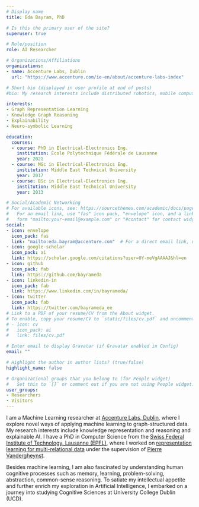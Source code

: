 ```yaml
---
# Display name
title: Eda Bayram, PhD

# Is this the primary user of the site?
superuser: true

# Role/position
role: AI Researcher

# Organizations/Affiliations
organizations:
- name: Accenture Labs, Dublin
  url: "https://www.accenture.com/ie-en/about/accenture-labs-index"

# Short bio (displayed in user profile at end of posts)
#bio: My research interests include distributed robotics, mobile computing and programmable matter.

interests:
- Graph Representation Learning
- Knowledge Graph Reasoning
- Explainability
- Neuro-symbolic Learning

education:
  courses:
  - course: PhD in Electrical-Electronics Eng.
    institution: École Polytechnique Fédérale de Lausanne
    year: 2021
  - course: MSc in Electrical-Electronics Eng.
    institution: Middle East Technical University
    year: 2017
  - course: BSc in Electrical-Electronics Eng.
    institution: Middle East Technical University
    year: 2013

# Social/Academic Networking
# For available icons, see: https://sourcethemes.com/academic/docs/page-builder/#icons
#   For an email link, use "fas" icon pack, "envelope" icon, and a link in the
#   form "mailto:your-email@example.com" or "#contact" for contact widget.
social:
- icon: envelope
  icon_pack: fas
  link: "mailto:eda.bayram@accenture.com"  # For a direct email link, use "mailto:test@example.org".
- icon: google-scholar
  icon_pack: ai
  link: https://scholar.google.com/citations?user=0Y-meVgAAAAJ&hl=en
- icon: github
  icon_pack: fab
  link: https://github.com/bayrameda
- icon: linkedin-in
  icon_pack: fab
  link: https://www.linkedin.com/in/bayrameda/
- icon: twitter
  icon_pack: fab
  link: https://twitter.com/bayrameda_ee
# Link to a PDF of your resume/CV from the About widget.
# To enable, copy your resume/CV to `static/files/cv.pdf` and uncomment the lines below.
# - icon: cv
#   icon_pack: ai
#   link: files/cv.pdf

# Enter email to display Gravatar (if Gravatar enabled in Config)
email: ""

# Highlight the author in author lists? (true/false)
highlight_name: false

# Organizational groups that you belong to (for People widget)
#   Set this to `[]` or comment out if you are not using People widget.
user_groups:
- Researchers
- Visitors
---
```


I am a Machine Learning  researcher at [Accenture Labs, Dublin](https://www.accenture.com/ie-en/about/accenture-labs-index), where I explore novel ways of applying machine learning to graph-structured data. My research interests include knowledge representation and reasoning and explainable AI. I have a PhD in Computer Science from the [Swiss Federal Institute of Technology, Lausanne (EPFL)](https://www.epfl.ch/en/), where I worked on [representation learning for multi-relational data](https://infoscience.epfl.ch/record/290061) under the supervision of [Pierre Vandergheynst](https://people.epfl.ch/pierre.vandergheynst).

Besides machine learning, I am also fascinated by understanding human cognitive processes such as memory, learning, problem-solving, abstraction, common-sense reasoning. To satiate my intellectual appetite and further enrich my exploration in Artificial Intelligence, I embarked on a journey into studying Cognitive Sciences at University College Dublin (UCD).

<!-- I also have a signal processing background, which I majored in MSc. [My master thesis](http://etd.lib.metu.edu.tr/upload/12620895/index.pdf) was on the analysis of airborne LiDAR point clouds using the graph signal processing framework. I completed it under the co-supervision of [Aydin Alatan](https://eee.metu.edu.tr/personel/aydin-alatan) and [Elif Vural](https://eee.metu.edu.tr/personel/elif-vural). -->
